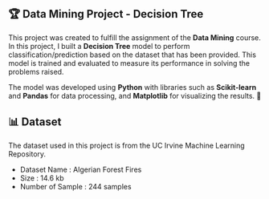## 🏆 **Data Mining Project - Decision Tree**

This project was created to fulfill the assignment of the **Data Mining** course. In this project, I built a **Decision Tree** model to perform classification/prediction based on the dataset that has been provided. This model is trained and evaluated to measure its performance in solving the problems raised.

The model was developed using **Python** with libraries such as **Scikit-learn** and **Pandas** for data processing, and **Matplotlib** for visualizing the results. 🚀

## 📊 Dataset

The dataset used in this project is from the UC Irvine Machine Learning Repository.

- Dataset Name : Algerian Forest Fires
- Size : 14.6 kb
- Number of Sample : 244 samples
